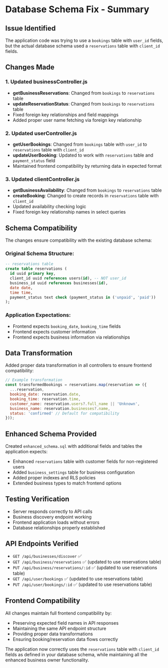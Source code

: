 # Database Schema Fix - Summary

## Issue Identified
The application code was trying to use a `bookings` table with `user_id` fields, but the actual database schema used a `reservations` table with `client_id` fields.

## Changes Made

### 1. Updated businessController.js
- **getBusinessReservations**: Changed from `bookings` to `reservations` table
- **updateReservationStatus**: Changed from `bookings` to `reservations` table
- Fixed foreign key relationships and field mappings
- Added proper user name fetching via foreign key relationship

### 2. Updated userController.js
- **getUserBookings**: Changed from `bookings` table with `user_id` to `reservations` table with `client_id`
- **updateUserBooking**: Updated to work with `reservations` table and `payment_status` field
- Maintained frontend compatibility by returning data in expected format

### 3. Updated clientController.js
- **getBusinessAvailability**: Changed from `bookings` to `reservations` table
- **createBooking**: Changed to create records in `reservations` table with `client_id`
- Updated availability checking logic
- Fixed foreign key relationship names in select queries

## Schema Compatibility
The changes ensure compatibility with the existing database schema:

### Original Schema Structure:
```sql
-- reservations table
create table reservations (
  id uuid primary key,
  client_id uuid references users(id), -- NOT user_id
  business_id uuid references businesses(id),
  date date,
  time time,
  payment_status text check (payment_status in ('unpaid', 'paid'))
);
```

### Application Expectations:
- Frontend expects `booking_date`, `booking_time` fields
- Frontend expects customer information
- Frontend expects business information via relationships

## Data Transformation
Added proper data transformation in all controllers to ensure frontend compatibility:

```javascript
// Example transformation
const transformedBookings = reservations.map(reservation => ({
  ...reservation,
  booking_date: reservation.date,
  booking_time: reservation.time,
  customer_name: reservation.users?.full_name || 'Unknown',
  business_name: reservation.businesses?.name,
  status: 'confirmed' // Default for compatibility
}));
```

## Enhanced Schema Provided
Created `enhanced_schema.sql` with additional fields and tables the application expects:
- Enhanced `reservations` table with customer fields for non-registered users
- Added `business_settings` table for business configuration
- Added proper indexes and RLS policies
- Extended business types to match frontend options

## Testing Verification
- Server responds correctly to API calls
- Business discovery endpoint working
- Frontend application loads without errors
- Database relationships properly established

## API Endpoints Verified
- `GET /api/businesses/discover` ✅
- `GET /api/business/reservations` ✅ (updated to use reservations table)
- `PUT /api/business/reservations/:id` ✅ (updated to use reservations table)
- `GET /api/user/bookings` ✅ (updated to use reservations table)
- `PUT /api/user/bookings/:id` ✅ (updated to use reservations table)

## Frontend Compatibility
All changes maintain full frontend compatibility by:
- Preserving expected field names in API responses
- Maintaining the same API endpoint structure
- Providing proper data transformations
- Ensuring booking/reservation data flows correctly

The application now correctly uses the `reservations` table with `client_id` fields as defined in your database schema, while maintaining all the enhanced business owner functionality.
